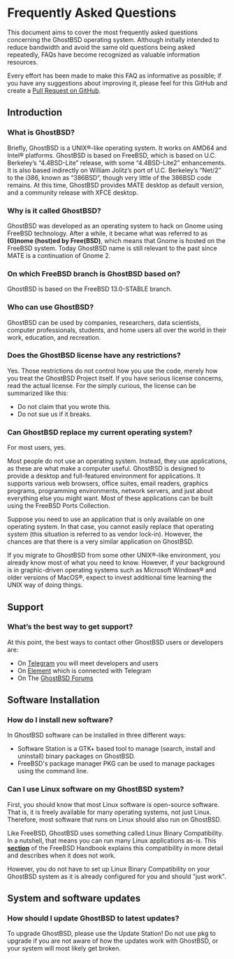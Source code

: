 Frequently Asked Questions
==========================

This document aims to cover the most frequently asked questions concerning the GhostBSD operating system. Although initially intended to reduce bandwidth and avoid the same old questions being asked repeatedly, FAQs have become recognized as valuable information resources.

Every effort has been made to make this FAQ as informative as possible; if you have any suggestions about improving it, please feel for this GitHub and create a [Pull Request on GitHub](https://github.com/ghostbsd/documentation).

## Introduction

### What is GhostBSD?

Briefly, GhostBSD is a UNIX®-like operating system. It works on AMD64 and Intel® platforms. GhostBSD is based on FreeBSD, which is based on U.C. Berkeley’s “4.4BSD-Lite” release, with some “4.4BSD-Lite2” enhancements. It is also based indirectly on William Jolitz’s port of U.C. Berkeley’s “Net/2” to the i386, known as “386BSD”, though very little of the 386BSD code remains. At this time, GhostBSD provides MATE desktop as default version, and a community release with XFCE desktop.

### Why is it called GhostBSD?

GhostBSD was developed as an operating system to hack on Gnome using FreeBSD technology. After a while, it became what was referred to as **(G)nome (host)ed by Free(BSD)**, which means that Gnome is hosted on the FreeBSD system. Today GhostBSD name is still relevant to the past since MATE is a continuation of Gnome 2.

### On which FreeBSD branch is GhostBSD based on?

GhostBSD is based on the FreeBSD 13.0-STABLE branch.

### Who can use GhostBSD?

GhostBSD can be used by companies, researchers, data scientists, computer professionals, students, and home users all over the world in their work, education, and recreation.

### Does the GhostBSD license have any restrictions?

Yes. Those restrictions do not control how you use the code, merely how you treat the GhostBSD Project itself. If you have serious license concerns, read the actual license. For the simply curious, the license can be summarized like this:

* Do not claim that you wrote this.
* Do not sue us if it breaks.

### Can GhostBSD replace my current operating system?

For most users, yes.

Most people do not use an operating system. Instead, they use applications, as these are what make a computer useful. GhostBSD is designed to provide a desktop and full-featured environment for applications. It supports various web browsers, office suites, email readers, graphics programs, programming environments, network servers, and just about everything else you might want. Most of these applications can be built using the FreeBSD Ports Collection.

Suppose you need to use an application that is only available on one operating system. In that case, you cannot easily replace that operating system (this situation is referred to as vendor lock-in). However, the chances are that there is a very similar application on GhostBSD.

If you migrate to GhostBSD from some other UNIX®-like environment, you already know most of what you need to know. However, if your background is in graphic-driven operating systems such as Microsoft Windows® and older versions of MacOS®, expect to invest additional time learning the UNIX way of doing things.

## Support

### What’s the best way to get support?

At this point, the best ways to contact other GhostBSD users or developers are:

* On [Telegram](https://t.me/ghostbsd) you will meet developers and users
* On [Element](https://app.element.io/#/room/#ghostbsd:matrix.org) which is connected with Telegram
* On The [GhostBSD Forums](https://forums.ghostbsd.org)

## Software Installation

### How do I install new software?

In GhostBSD software can be installed in three different ways:

* Software Station is a GTK+ based tool to manage (search, install and uninstall) binary packages on GhostBSD.
* FreeBSD's package manager PKG can be used to manage packages using the command line.

### Can I use Linux software on my GhostBSD system?

First, you should know that most Linux software is open-source software. That is, it is freely available for many operating systems, not just Linux. Therefore, most software that runs on Linux should also run on GhostBSD.

Like FreeBSD, GhostBSD uses something called Linux Binary Compatibility. In a nutshell, that means you can run many Linux applications as-is. This **[section](https://docs.freebsd.org/en/books/handbook/linuxemu/)** of the FreeBSD Handbook explains this compatibility in more detail and describes when it does not work.

However, you do not have to set up Linux Binary Compatibility on your GhostBSD system as it is already configured for you and should "just work".


## System and software updates

### How should I update GhostBSD to latest updates?

To upgrade GhostBSD, please use the Update Station! Do not use pkg to upgrade if you are not aware of how the updates work with GhostBSD, or your system will most likely get broken.

